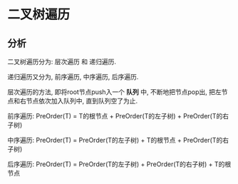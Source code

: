 # 二叉树遍历

## 分析

二叉树遍历分为: 层次遍历 和 递归遍历.

递归遍历又分为, 前序遍历, 中序遍历, 后序遍历.

层次遍历的方法, 即将root节点push入一个 **队列** 中, 不断地把节点pop出, 把左节点和右节点依次加入队列中, 直到队列空了为止.

前序遍历: PreOrder(T) = T的根节点 + PreOrder(T的左子树) + PreOrder(T的右子树)

中序遍历: PreOrder(T) = PreOrder(T的左子树) + T的根节点 + PreOrder(T的右子树)

后序遍历: PreOrder(T) = PreOrder(T的左子树) + PreOrder(T的右子树) + T的根节点
